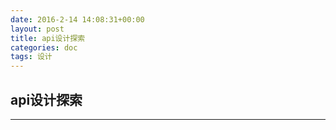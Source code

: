 ```yaml
---
date: 2016-2-14 14:08:31+00:00
layout: post
title: api设计探索
categories: doc
tags: 设计
---
```


## api设计探索


----------


